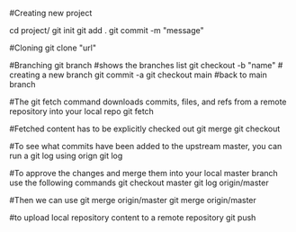 #Creating new project

cd project/
git init 
git add .
git commit -m "message"

#Cloning
git clone "url"

#Branching
git branch        #shows the branches list
git checkout -b "name"    # creating a new branch 
git commit -a
git checkout main         #back to main branch

#The git fetch command downloads commits, files, and refs from a remote repository into your local repo
git fetch

#Fetched content has to be explicitly checked out
git merge
git checkout

#To see what commits have been added to the upstream master, you can run a git log using orign
git log

#To approve the changes and merge them into your local master branch use the following commands
git checkout master
git log origin/master

#Then we can use git merge origin/master
git merge origin/master

#to upload local repository content to a remote repository
git push
